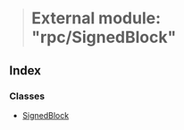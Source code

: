 > # External module: "rpc/SignedBlock"

## Index

### Classes

* [SignedBlock](../classes/_rpc_signedblock_.signedblock.md)